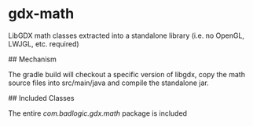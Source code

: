 # gdx-math
LibGDX math classes extracted into a standalone library (i.e. no OpenGL, LWJGL, etc. required)

## Mechanism

The gradle build will checkout a specific version of libgdx, copy the math source files into src/main/java and compile the standalone jar.

## Included Classes

The entire _com.badlogic.gdx.math_ package is included